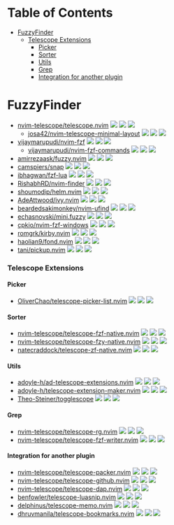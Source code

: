 # Table of Contents

<!-- toc -->

- [FuzzyFinder](#fuzzyfinder)
    + [Telescope Extensions](#telescope-extensions)
      - [Picker](#picker)
      - [Sorter](#sorter)
      - [Utils](#utils)
      - [Grep](#grep)
      - [Integration for another plugin](#integration-for-another-plugin)

<!-- tocstop -->

# FuzzyFinder

- [nvim-telescope/telescope.nvim](https://github.com/nvim-telescope/telescope.nvim) ![](https://img.shields.io/github/stars/nvim-telescope/telescope.nvim) ![](https://img.shields.io/github/last-commit/nvim-telescope/telescope.nvim) ![](https://img.shields.io/github/commit-activity/y/nvim-telescope/telescope.nvim)
  - [josa42/nvim-telescope-minimal-layout](https://github.com/josa42/nvim-telescope-minimal-layout) ![](https://img.shields.io/github/stars/josa42/nvim-telescope-minimal-layout) ![](https://img.shields.io/github/last-commit/josa42/nvim-telescope-minimal-layout) ![](https://img.shields.io/github/commit-activity/y/josa42/nvim-telescope-minimal-layout)
- [vijaymarupudi/nvim-fzf](https://github.com/vijaymarupudi/nvim-fzf) ![](https://img.shields.io/github/stars/vijaymarupudi/nvim-fzf) ![](https://img.shields.io/github/last-commit/vijaymarupudi/nvim-fzf) ![](https://img.shields.io/github/commit-activity/y/vijaymarupudi/nvim-fzf)
  - [vijaymarupudi/nvim-fzf-commands](https://github.com/vijaymarupudi/nvim-fzf-commands) ![](https://img.shields.io/github/stars/vijaymarupudi/nvim-fzf-commands) ![](https://img.shields.io/github/last-commit/vijaymarupudi/nvim-fzf-commands) ![](https://img.shields.io/github/commit-activity/y/vijaymarupudi/nvim-fzf-commands)
- [amirrezaask/fuzzy.nvim](https://github.com/amirrezaask/fuzzy.nvim) ![](https://img.shields.io/github/stars/amirrezaask/fuzzy.nvim) ![](https://img.shields.io/github/last-commit/amirrezaask/fuzzy.nvim) ![](https://img.shields.io/github/commit-activity/y/amirrezaask/fuzzy.nvim)
- [camspiers/snap](https://github.com/camspiers/snap) ![](https://img.shields.io/github/stars/camspiers/snap) ![](https://img.shields.io/github/last-commit/camspiers/snap) ![](https://img.shields.io/github/commit-activity/y/camspiers/snap)
- [ibhagwan/fzf-lua](https://github.com/ibhagwan/fzf-lua) ![](https://img.shields.io/github/stars/ibhagwan/fzf-lua) ![](https://img.shields.io/github/last-commit/ibhagwan/fzf-lua) ![](https://img.shields.io/github/commit-activity/y/ibhagwan/fzf-lua)
- [RishabhRD/nvim-finder](https://github.com/RishabhRD/nvim-finder) ![](https://img.shields.io/github/stars/RishabhRD/nvim-finder) ![](https://img.shields.io/github/last-commit/RishabhRD/nvim-finder) ![](https://img.shields.io/github/commit-activity/y/RishabhRD/nvim-finder)
- [shoumodip/helm.nvim](https://github.com/shoumodip/helm.nvim) ![](https://img.shields.io/github/stars/shoumodip/helm.nvim) ![](https://img.shields.io/github/last-commit/shoumodip/helm.nvim) ![](https://img.shields.io/github/commit-activity/y/shoumodip/helm.nvim)
- [AdeAttwood/ivy.nvim](https://github.com/AdeAttwood/ivy.nvim) ![](https://img.shields.io/github/stars/AdeAttwood/ivy.nvim) ![](https://img.shields.io/github/last-commit/AdeAttwood/ivy.nvim) ![](https://img.shields.io/github/commit-activity/y/AdeAttwood/ivy.nvim)
- [beardedsakimonkey/nvim-ufind](https://github.com/beardedsakimonkey/nvim-ufind) ![](https://img.shields.io/github/stars/beardedsakimonkey/nvim-ufind) ![](https://img.shields.io/github/last-commit/beardedsakimonkey/nvim-ufind) ![](https://img.shields.io/github/commit-activity/y/beardedsakimonkey/nvim-ufind)
- [echasnovski/mini.fuzzy](https://github.com/echasnovski/mini.fuzzy) ![](https://img.shields.io/github/stars/echasnovski/mini.fuzzy) ![](https://img.shields.io/github/last-commit/echasnovski/mini.fuzzy) ![](https://img.shields.io/github/commit-activity/y/echasnovski/mini.fuzzy)
- [cpkio/nvim-fzf-windows](https://github.com/cpkio/nvim-fzf-windows) ![](https://img.shields.io/github/stars/cpkio/nvim-fzf-windows) ![](https://img.shields.io/github/last-commit/cpkio/nvim-fzf-windows) ![](https://img.shields.io/github/commit-activity/y/cpkio/nvim-fzf-windows)
- [romgrk/kirby.nvim](https://github.com/romgrk/kirby.nvim) ![](https://img.shields.io/github/stars/romgrk/kirby.nvim) ![](https://img.shields.io/github/last-commit/romgrk/kirby.nvim) ![](https://img.shields.io/github/commit-activity/y/romgrk/kirby.nvim)
- [haolian9/fond.nvim](https://github.com/haolian9/fond.nvim) ![](https://img.shields.io/github/stars/haolian9/fond.nvim) ![](https://img.shields.io/github/last-commit/haolian9/fond.nvim) ![](https://img.shields.io/github/commit-activity/y/haolian9/fond.nvim)
- [tani/pickup.nvim](https://github.com/tani/pickup.nvim) ![](https://img.shields.io/github/stars/tani/pickup.nvim) ![](https://img.shields.io/github/last-commit/tani/pickup.nvim) ![](https://img.shields.io/github/commit-activity/y/tani/pickup.nvim)

### Telescope Extensions

#### Picker

- [OliverChao/telescope-picker-list.nvim](https://github.com/OliverChao/telescope-picker-list.nvim) ![](https://img.shields.io/github/stars/OliverChao/telescope-picker-list.nvim) ![](https://img.shields.io/github/last-commit/OliverChao/telescope-picker-list.nvim) ![](https://img.shields.io/github/commit-activity/y/OliverChao/telescope-picker-list.nvim)

#### Sorter

- [nvim-telescope/telescope-fzf-native.nvim](https://github.com/nvim-telescope/telescope-fzf-native.nvim) ![](https://img.shields.io/github/stars/nvim-telescope/telescope-fzf-native.nvim) ![](https://img.shields.io/github/last-commit/nvim-telescope/telescope-fzf-native.nvim) ![](https://img.shields.io/github/commit-activity/y/nvim-telescope/telescope-fzf-native.nvim)
- [nvim-telescope/telescope-fzy-native.nvim](https://github.com/nvim-telescope/telescope-fzy-native.nvim) ![](https://img.shields.io/github/stars/nvim-telescope/telescope-fzy-native.nvim) ![](https://img.shields.io/github/last-commit/nvim-telescope/telescope-fzy-native.nvim) ![](https://img.shields.io/github/commit-activity/y/nvim-telescope/telescope-fzy-native.nvim)
- [natecraddock/telescope-zf-native.nvim](https://github.com/natecraddock/telescope-zf-native.nvim) ![](https://img.shields.io/github/stars/natecraddock/telescope-zf-native.nvim) ![](https://img.shields.io/github/last-commit/natecraddock/telescope-zf-native.nvim) ![](https://img.shields.io/github/commit-activity/y/natecraddock/telescope-zf-native.nvim)

#### Utils

- [adoyle-h/ad-telescope-extensions.nvim](https://github.com/adoyle-h/ad-telescope-extensions.nvim) ![](https://img.shields.io/github/stars/adoyle-h/ad-telescope-extensions.nvim) ![](https://img.shields.io/github/last-commit/adoyle-h/ad-telescope-extensions.nvim) ![](https://img.shields.io/github/commit-activity/y/adoyle-h/ad-telescope-extensions.nvim)
- [adoyle-h/telescope-extension-maker.nvim](https://github.com/adoyle-h/telescope-extension-maker.nvim) ![](https://img.shields.io/github/stars/adoyle-h/telescope-extension-maker.nvim) ![](https://img.shields.io/github/last-commit/adoyle-h/telescope-extension-maker.nvim) ![](https://img.shields.io/github/commit-activity/y/adoyle-h/telescope-extension-maker.nvim)
- [Theo-Steiner/togglescope](https://github.com/Theo-Steiner/togglescope) ![](https://img.shields.io/github/stars/Theo-Steiner/togglescope) ![](https://img.shields.io/github/last-commit/Theo-Steiner/togglescope) ![](https://img.shields.io/github/commit-activity/y/Theo-Steiner/togglescope)

#### Grep

- [nvim-telescope/telescope-rg.nvim](https://github.com/nvim-telescope/telescope-rg.nvim) ![](https://img.shields.io/github/stars/nvim-telescope/telescope-rg.nvim) ![](https://img.shields.io/github/last-commit/nvim-telescope/telescope-rg.nvim) ![](https://img.shields.io/github/commit-activity/y/nvim-telescope/telescope-rg.nvim)
- [nvim-telescope/telescope-fzf-writer.nvim](https://github.com/nvim-telescope/telescope-fzf-writer.nvim) ![](https://img.shields.io/github/stars/nvim-telescope/telescope-fzf-writer.nvim) ![](https://img.shields.io/github/last-commit/nvim-telescope/telescope-fzf-writer.nvim) ![](https://img.shields.io/github/commit-activity/y/nvim-telescope/telescope-fzf-writer.nvim)

#### Integration for another plugin

- [nvim-telescope/telescope-packer.nvim](https://github.com/nvim-telescope/telescope-packer.nvim) ![](https://img.shields.io/github/stars/nvim-telescope/telescope-packer.nvim) ![](https://img.shields.io/github/last-commit/nvim-telescope/telescope-packer.nvim) ![](https://img.shields.io/github/commit-activity/y/nvim-telescope/telescope-packer.nvim)
- [nvim-telescope/telescope-github.nvim](https://github.com/nvim-telescope/telescope-github.nvim) ![](https://img.shields.io/github/stars/nvim-telescope/telescope-github.nvim) ![](https://img.shields.io/github/last-commit/nvim-telescope/telescope-github.nvim) ![](https://img.shields.io/github/commit-activity/y/nvim-telescope/telescope-github.nvim)
- [nvim-telescope/telescope-dap.nvim](https://github.com/nvim-telescope/telescope-dap.nvim) ![](https://img.shields.io/github/stars/nvim-telescope/telescope-dap.nvim) ![](https://img.shields.io/github/last-commit/nvim-telescope/telescope-dap.nvim) ![](https://img.shields.io/github/commit-activity/y/nvim-telescope/telescope-dap.nvim)
- [benfowler/telescope-luasnip.nvim](https://github.com/benfowler/telescope-luasnip.nvim) ![](https://img.shields.io/github/stars/benfowler/telescope-luasnip.nvim) ![](https://img.shields.io/github/last-commit/benfowler/telescope-luasnip.nvim) ![](https://img.shields.io/github/commit-activity/y/benfowler/telescope-luasnip.nvim)
- [delphinus/telescope-memo.nvim](https://github.com/delphinus/telescope-memo.nvim) ![](https://img.shields.io/github/stars/delphinus/telescope-memo.nvim) ![](https://img.shields.io/github/last-commit/delphinus/telescope-memo.nvim) ![](https://img.shields.io/github/commit-activity/y/delphinus/telescope-memo.nvim)
- [dhruvmanila/telescope-bookmarks.nvim](https://github.com/dhruvmanila/telescope-bookmarks.nvim) ![](https://img.shields.io/github/stars/dhruvmanila/telescope-bookmarks.nvim) ![](https://img.shields.io/github/last-commit/dhruvmanila/telescope-bookmarks.nvim) ![](https://img.shields.io/github/commit-activity/y/dhruvmanila/telescope-bookmarks.nvim)
